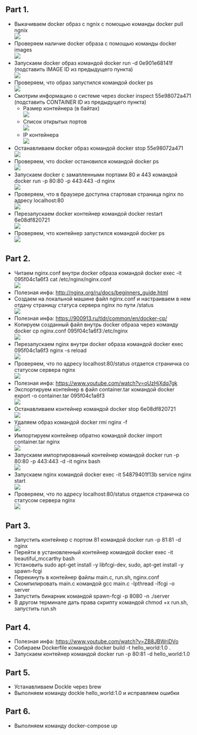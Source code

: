 ## Part 1.
* Выкачиваем docker образ с ngnix с помощью команды docker pull ngnix<br>![](part_1/1.png)
* Проверяем наличие docker образа с помощью команды docker images<br>![](part_1/2.png)
* Запускаем docker образ командой docker run -d 0e901e68141f (подставить IMAGE ID из предыдущего пункта)<br>![](part_1/3.png)
* Проверяем, что образ запустился командой docker ps<br>![](part_1/4.png)
* Смотрим информацию о системе через docker inspect 55e98072a471 (подставить CONTAINER ID из предыдущего пункта)
    + Размер контейнера (в байтах)<br>![](part_1/6.png)
    + Список открытых портов<br>![](part_1/7.png)
    + IP контейнера<br>![](part_1/8.png)
* Останавливаем docker образ командой docker stop 55e98072a471<br>![](part_1/9.png)
* Проверяем, что docker остановился командой docker ps<br>![](part_1/10.png)
* Запускаем docker c замапленными портами 80 и 443 командой docker run -p 80:80 -p 443:443 -d nginx<br>![](part_1/11.png)
* Проверяем, что в браузере доступна стартовая страница nginx по адресу localhost:80<br>![](part_1/12.png)
* Перезапускаем docker контейнер командой docker restart 6e08df820721<br>![](part_1/13.png)
* Проверяем, что контейнер запустился командой docker ps<br>![](part_1/14.png)

## Part 2.
* Читаем nginx.conf внутри docker образа командой docker exec -it 095f04c1a6f3 cat /etc/nginx/nginx.conf<br>![](part_2/1.png)
* Полезная инфа: http://nginx.org/ru/docs/beginners_guide.html
* Создаем на локальной машине файл nginx.conf и настраиваем в нем отдачу страницу статуса сервера nginx по пути /status<br>![](part_2/2.png)
* Полезная инфа: https://900913.ru/tldr/common/en/docker-cp/
* Копируем созданный файл внутрь docker образа через команду docker cp nginx.conf 095f04c1a6f3:/etc/nginx<br>![](part_2/3.png)
* Перезапускаем nginx внутри docker образа командой docker exec 095f04c1a6f3 nginx -s reload<br>![](part_2/4.png)
* Проверяем, что по адресу localhost:80/status отдается страничка со статусом сервера nginx<br>![](part_2/5.png)
* Полезная инфа: https://www.youtube.com/watch?v=oUzHjXdq7gk
* Экспортируем контейнер в файл container.tar командой docker export -o container.tar 095f04c1a6f3<br>![](part_2/6.png)
* Останавливаем контейнер командой docker stop 6e08df820721<br>![](part_2/7.png)
* Удаляем образ командой docker rmi nginx -f<br>![](part_2/8.png)
* Импортируем контейнер обратно командой docker import container.tar nginx<br>![](part_2/9.png)
* Запускаем импортированный контейнер командой docker run -p 80:80 -p 443:443 -d -it nginx bash<br>![](part_2/10.png)
* Запускаем nginx командой docker exec -it 54879401f13b service nginx start<br>![](part_2/11.png)
* Проверяем, что по адресу localhost:80/status отдается страничка со статусом сервера nginx<br>![](part_2/12.png)

## Part 3.
* Запустить контейнер с портом 81 командой docker run -p 81:81 -d nginx
* Перейти в установленный контейнер командой docker exec -it beautiful_mccarthy bash
* Установить sudo apt-get install -y libfcgi-dev, sudo, apt-get install -y spawn-fcgi
* Перекинуть в контейнер файлы main.c, run.sh, nginx.conf
* Скомпилировать main.c командой gcc main.c -lpthread -lfcgi -o server
* Запустить бинарник командой spawn-fcgi -p 8080 -n ./server
* В другом терминале дать права скрипту командой chmod +x run.sh, запустить run.sh

## Part 4.
* Полезная инфа: https://www.youtube.com/watch?v=ZB8JBWriDVo
* Собираем Dockerfile командой docker build -t hello_world:1.0 .
* Запускаем контейнер командой docker run -p 80:81 -d hello_world:1.0

## Part 5.
* Устанавливаем Dockle через brew
* Выполняем команду dockle hello_world:1.0 и исправляем ошибки

## Part 6.
* Выполняем команду docker-compose up
